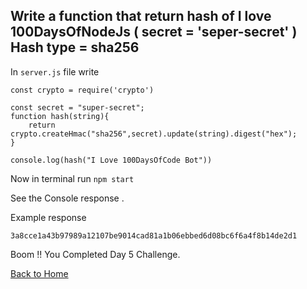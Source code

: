 ## Write a function that return hash of I love 100DaysOfNodeJs ( secret = 'seper-secret' ) Hash type = sha256


In `server.js` file write 

```
const crypto = require('crypto')

const secret = "super-secret";
function hash(string){
    return crypto.createHmac("sha256",secret).update(string).digest("hex");
}

console.log(hash("I Love 100DaysOfCode Bot"))

```

Now in terminal run `npm start`

See the Console response .

Example response 

`
3a8cce1a43b97989a12107be9014cad81a1b06ebbed6d08bc6f6a4f8b14de2d1
`

Boom !! You Completed Day 5 Challenge.

[Back to Home](../README.md)